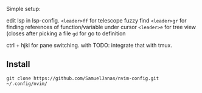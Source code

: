 Simple setup:

edit lsp in lsp-config. 
`<leader>ff` for telescope fuzzy find
`<leader>gr` for finding references of function/variable under cursor
`<leader>e` for tree view (closes after picking a file
`gd` for go to definition

ctrl + hjkl for pane switching.
with TODO: integrate that with tmux.

## Install

```
git clone https://github.com/SamuelJanas/nvim-config.git ~/.config/nvim/
```
